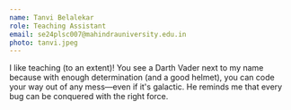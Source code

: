 ```yaml
---
name: Tanvi Belalekar
role: Teaching Assistant
email: se24plsc007@mahindrauniversity.edu.in
photo: tanvi.jpeg
---
```

I like teaching (to an extent)! You see a Darth Vader next to my name because with enough determination (and a good helmet), you can code your way out of any mess—even if it's galactic. He reminds me that every bug can be conquered with the right force.
